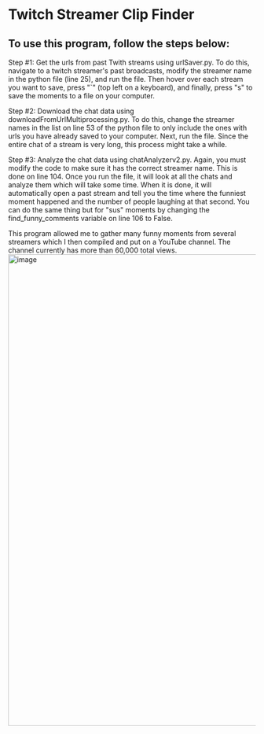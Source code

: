 # Twitch Streamer Clip Finder
## To use this program, follow the steps below:

Step #1: 
Get the urls from past Twith streams using urlSaver.py. To do this, navigate to a twitch streamer's past broadcasts, modify the streamer name in the python file (line 25), and run the file. Then hover over each stream you want to save, press "`" (top left on a keyboard), and finally, press "s" to save the moments to a file on your computer.

Step #2:
Download the chat data using downloadFromUrlMultiprocessing.py. To do this, change the streamer names in the list on line 53 of the python file to only include the ones with urls you have already saved to your computer. Next, run the file. Since the entire chat of a stream is very long, this process might take a while.

Step #3:
Analyze the chat data using chatAnalyzerv2.py. Again, you must modify the code to make sure it has the correct streamer name. This is done on line 104. Once you run the file, it will look at all the chats and analyze them which will take some time. When it is done, it will automatically open a past stream and tell you the time where the funniest moment happened and the number of people laughing at that second. You can do the same thing but for "sus" moments by changing the find_funny_comments variable on line 106 to False.



This program allowed me to gather many funny moments from several streamers which I then compiled and put on a YouTube channel. The channel currently has more than 60,000 total views.
<img width="959" alt="image" src="https://github.com/user-attachments/assets/a3a4d756-4ec9-4f2d-98ca-d3ec48ebc77e">
